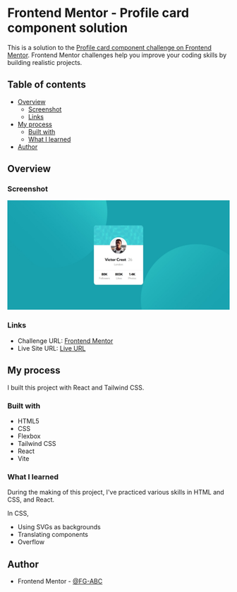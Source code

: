 # Frontend Mentor - Profile card component solution

This is a solution to the [Profile card component challenge on Frontend Mentor](https://www.frontendmentor.io/challenges/profile-card-component-cfArpWshJ). Frontend Mentor challenges help you improve your coding skills by building realistic projects. 

## Table of contents

- [Overview](#overview)
  - [Screenshot](#screenshot)
  - [Links](#links)
- [My process](#my-process)
  - [Built with](#built-with)
  - [What I learned](#what-i-learned)
- [Author](#author)

## Overview

### Screenshot

![Screenshot](./Screenshot.jpeg)

### Links

- Challenge URL:  [Frontend Mentor](https://www.frontendmentor.io/challenges/profile-card-component-cfArpWshJ)
- Live Site URL: [Live URL](https://fg-abc.github.io/FEM-ProfileCardComponent/)

## My process
I built this project with React and Tailwind CSS.

### Built with

- HTML5
- CSS
- Flexbox
- Tailwind CSS
- React
- Vite

### What I learned

During the making of this project, I've practiced various skills in HTML and CSS, and React.

In CSS,
- Using SVGs as backgrounds
- Translating components
- Overflow


## Author

- Frontend Mentor - [@FG-ABC](https://www.frontendmentor.io/profile/FG-ABC)

